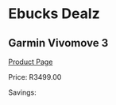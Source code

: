 
# Ebucks Dealz
## Garmin Vivomove 3
[Product Page](https://www.ebucks.com/web/shop/productSelected.do?prodId=985249281&catId=872270976)

Price: R3499.00

Savings: 


	